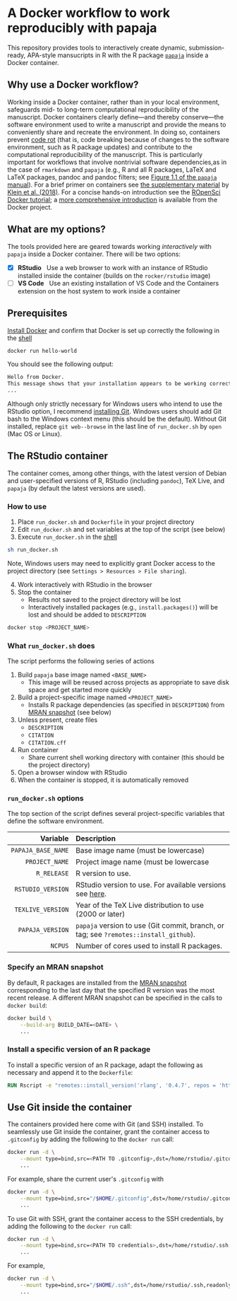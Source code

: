 # A Docker workflow to work reproducibly with papaja

<!-- Add logo of the papaja riding the Docker whale -->

This repository provides tools to interactively create dynamic, submission-ready, APA-style mansucripts in R with the R package [`papaja`](https://github.com/crsh/papaja) inside a Docker container.

## Why use a Docker workflow?

Working inside a Docker container, rather than in your local environment, safeguards mid- to long-term computational reproducibility of the manuscript.
Docker containers clearly define—and thereby conserve—the software environment used to write a manuscript and provide the means to conveniently share and recreate the environment.
In doing so, containers prevent [code rot](https://en.wikipedia.org/wiki/Software_rot) (that is, code breaking because of changes to the software environment, such as R package updates) and contribute to the computational reproducibility of the manuscript.
This is particularly important for workflows that involve nontrivial software dependencies,as in the case of `rmarkdown` and `papaja` (e.g., R and all R packages, LaTeX and LaTeX packages, pandoc and pandoc filters; see [Figure 1.1 of the `papaja` manual](http://frederikaust.com/papaja_man/introduction.html#fig:compilation-process-diagram)).
For a brief primer on containers see [the supplementary material](https://psych-transparency-guide.uni-koeln.de/analytic-reproducibility.html#document-hardware-and-software-used-for-analyses) by [Klein et al. (2018)](http://frederikaust.com/papaja_man/references.html#ref-klein_practical_2018).
For a concise hands-on introduction see the [ROpenSci Docker tutorial](https://ropenscilabs.github.io/r-docker-tutorial/); a [more comprehensive introduction](https://docker-curriculum.com/) is available from the Docker project.


## What are my options?

The tools provided here are geared towards working *interactively* with `papaja` inside a Docker container.
There will be two options:

- [X] **RStudio** &nbsp; Use a web browser to work with an instance of RStudio installed inside the container (builds on the `rocker/rstudio` image)
- [ ] **VS Code** &nbsp; Use an existing installation of VS Code and the Containers extension on the host system to work inside a container

<!-- Install a specific version of pandoc instead? -->


## Prerequisites

[Install Docker](https://docs.docker.com/get-docker/) and confirm that Docker is set up correctly the following in the [shell](https://happygitwithr.com/shell.html)

~~~bash
docker run hello-world
~~~

You should see the following output:

~~~txt
Hello from Docker.
This message shows that your installation appears to be working correctly.
...
~~~

Although only strictly necessary for Windows users who intend to use the RStudio option, I recommend [installing Git](https://happygitwithr.com/install-git.html).
Windows users should add Git bash to the Windows context menu (this should be the default).
Without Git installed, replace `git web--browse` in the last line of `run_docker.sh` by `open` (Mac OS or Linux).


## The RStudio container

The container comes, among other things, with the latest version of Debian and user-specified versions of R, RStudio (including `pandoc`), TeX Live, and `papaja` (by default the latest versions are used).

### How to use

1. Place `run_docker.sh` and `Dockerfile` in your project directory
2. Edit `run_docker.sh` and set variables at the top of the script (see below)
3. Execute `run_docker.sh` in the [shell](https://happygitwithr.com/shell.html)

~~~bash
sh run_docker.sh
~~~

Note, Windows users may need to explicitly grant Docker access to the project directory (see `Settings > Resources > File sharing`).

4. Work interactively with RStudio in the browser
5. Stop the container
   - Results not saved to the project directory will be lost
   - Interactively installed packages (e.g., `install.packages()`) will be lost and should be added to `DESCRIPTION`

~~~bash
docker stop <PROJECT_NAME>
~~~


### What `run_docker.sh` does

The script performs the following series of actions

1. Build `papaja` base image named `<BASE_NAME>`
    - This image will be reused across projects as appropriate to save disk space and get started more quickly
2. Build a project-specific image named `<PROJECT_NAME>`
    - Installs R package dependencies (as specified in `DESCRIPTION`) from [MRAN snapshot](https://mran.microsoft.com/documents/rro/reproducibility) (see below)
3. Unless present, create files
    - `DESCRIPTION`
    - `CITATION`
    - `CITATION.cff`
4. Run container
    - Share current shell working directory with container (this should be the project directory)
5. Open a browser window with RStudio
6. When the container is stopped, it is automatically removed


### `run_docker.sh` options

The top section of the script defines several project-specific variables that define the software environment.

| Variable           | Description                                                                                                        |
| -----------------: | :----------------------------------------------------------------------------------------------------------------- |
| `PAPAJA_BASE_NAME` | Base image name (must be lowercase)                                                                          |
| `PROJECT_NAME`     | Project image name (must be lowercase                                                                       |
| `R_RELEASE`        | R version to use.                                                                                                  |
| `RSTUDIO_VERSION`  | RStudio version to use. For available versions see [here](https://www.rstudio.com/products/rstudio/release-notes/). |
| `TEXLIVE_VERSION`  | Year of the TeX Live distribution to use (2000 or later)                                    |
| `PAPAJA_VERSION`   | `papaja` version to use (Git commit, branch, or tag; see `?remotes::install_github`).                              |
| `NCPUS`            | Number of cores used to install R packages.                                                                        | 

### Specify an MRAN snapshot

By default, R packages are installed from the [MRAN snapshot](https://mran.microsoft.com/documents/rro/reproducibility) corresponding to the last day that the specified R version was the most recent release.
A different MRAN snapshot can be specified in the calls to `docker build`:

~~~bash
docker build \
    --build-arg BUILD_DATE=<DATE> \
    ...
~~~

### Install a specific version of an R package

To install a specific version of an R package, adapt the following as necessary and append it to the `Dockerfile`:

~~~Dockerfile
RUN Rscript -e "remotes::install_version('rlang', '0.4.7', repos = 'http://cran.us.r-project.org', upgrade = FALSE, Ncpus = $NCPUS)"
~~~

## Use Git inside the container

The containers provided here come with Git (and SSH) installed.
To seamlessly use Git inside the container, grant the container access to `.gitconfig` by adding the following to the `docker run` call:

~~~bash
docker run -d \
    --mount type=bind,src=<PATH TO .gitconfig>,dst=/home/rstudio/.gitconfig,readonly \
    ...
~~~

For example, share the current user's `.gitconfig` with

~~~bash
docker run -d \
    --mount type=bind,src="/$HOME/.gitconfig",dst=/home/rstudio/.gitconfig,readonly \
    ...
~~~

To use Git with SSH, grant the container access to the SSH credentials, by adding the following to the `docker run` call:

~~~bash
docker run -d \
    --mount type=bind,src=<PATH TO credentials>,dst=/home/rstudio/.ssh,readonly \
    ...
~~~

For example,

~~~bash
docker run -d \
    --mount type=bind,src="/$HOME/.ssh",dst=/home/rstudio/.ssh,readonly \
    ...
~~~

